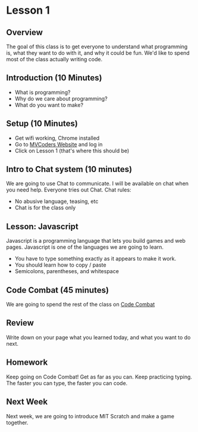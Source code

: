 # Lesson 1

## Overview
The goal of this class is to get everyone to understand what programming is, what they want to do with it, and why it could be fun.  We'd like to spend most of the class actually writing code.

## Introduction (10 Minutes)
* What is programming?
* Why do we care about programming?
* What do you want to make?

## Setup (10 Minutes)
* Get wifi working, Chrome installed
* Go to [MVCoders Website](http://mvcodeclub.azurewebsites.net) and log in
* Click on Lesson 1 (that's where this should be)

## Intro to Chat system (10 minutes)
We are going to use Chat to communicate.  I will be available on chat when you need help.
Everyone tries out Chat.
Chat rules:
* No abusive language, teasing, etc
* Chat is for the class only

## Lesson: Javascript
Javascript is a programming language that lets you build games and web pages.  Javascript is one of the languages we are going to learn.
* You have to type something exactly as it appears to make it work.
* You should learn how to copy / paste
* Semicolons, parentheses, and whitespace

## Code Combat (45 minutes)
We are going to spend the rest of the class on [Code Combat](http://codecombat.com) 

## Review 
Write down on your page what you learned today, and what you want to do next.

## Homework
Keep going on Code Combat!  Get as far as you can.  Keep practicing typing.  The faster you can type, the faster you can code.

## Next Week
Next week, we are going to introduce MIT Scratch and make a game together.

